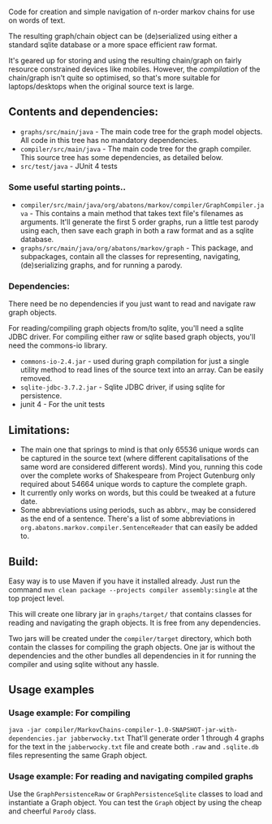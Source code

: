 Code for creation and simple navigation of n-order markov chains for use on words of text. 

The resulting graph/chain object can be (de)serialized using either a standard sqlite database or a more space efficient raw format. 

It's geared up for storing and using the resulting chain/graph on fairly resource constrained devices like mobiles. However, the *compilation* of the chain/graph isn't quite so optimised, so that's more suitable for laptops/desktops when the original source text is large. 

## Contents and dependencies:

* `graphs/src/main/java` - The main code tree for the graph model objects. All code in this tree has no mandatory dependencies.
* `compiler/src/main/java` - The main code tree for the graph compiler. This source tree has some dependencies, as detailed below.
* `src/test/java` - JUnit 4 tests

### Some useful starting points..

* `compiler/src/main/java/org/abatons/markov/compiler/GraphCompiler.java` - This contains a main method that takes text file's filenames as arguments. It'll generate the first 5 order graphs, run a little test parody using each, then save each graph in both a raw format and as a sqlite database.
* `graphs/src/main/java/org/abatons/markov/graph` - This package, and subpackages, contain all the classes for representing, navigating, (de)serializing graphs, and for running a parody.

### Dependencies:

There need be no dependencies if you just want to read and navigate raw graph objects. 

For reading/compiling graph objects from/to sqlite, you'll need a sqlite JDBC driver.
For compiling either raw or sqlite based graph objects, you'll need the commons-io library.

* `commons-io-2.4.jar` - used during graph compilation for just a single utility method to read lines of the source text into an array. Can be easily removed.
* `sqlite-jdbc-3.7.2.jar` - Sqlite JDBC driver, if using sqlite for persistence.
* junit 4 - For the unit tests

## Limitations:

* The main one that springs to mind is that only 65536 unique words can be captured in the source text (where different capitalisations of the same word are considered different words). Mind you, running this code over the complete works of Shakespeare from Project Gutenburg only required about 54664 unique words to capture the complete graph.
* It currently only works on words, but this could be tweaked at a future date.
* Some abbreviations using periods, such as abbrv., may be considered as the end of a sentence. There's a list of some abbreviations in `org.abatons.markov.compiler.SentenceReader` that can easily be added to.

## Build:

Easy way is to use Maven if you have it installed already. Just run the command `mvn clean package --projects compiler assembly:single` at the top project level. 

This will create one library jar in `graphs/target/` that contains classes for reading and navigating the graph objects. It is free from any dependencies. 

Two jars will be created under the `compiler/target` directory, which both contain the classes for compiling the graph objects. One jar is without the dependencies and the other bundles all dependencies in it for running the compiler and using sqlite without any hassle.

## Usage examples

### Usage example: For compiling

`java -jar compiler/MarkovChains-compiler-1.0-SNAPSHOT-jar-with-dependencies.jar jabberwocky.txt`
That'll generate order 1 through 4 graphs for the text in the `jabberwocky.txt` file and create both `.raw` and `.sqlite.db` files representing the same Graph object.

### Usage example: For reading and navigating compiled graphs

Use the `GraphPersistenceRaw` or `GraphPersistenceSqlite` classes to load and instantiate a Graph object. You can test the `Graph` object by using the cheap and cheerful `Parody` class.
